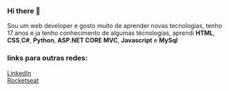### Hi there 👋

Sou um web developer e gosto muito de aprender novas tecnologias, tenho 17 anos e ja tenho conhecimento de algumas técnologias, aprendi **HTML**, **CSS**,**C#**, **Python**, **ASP.NET CORE MVC**, **Javascript** e **MySql**

### links para outras redes:

[LinkedIn](https://www.linkedin.com/in/alex-ferreira-santos-/) <br>
[Rocketseat](https://app.rocketseat.com.br/me/alex-02719)
